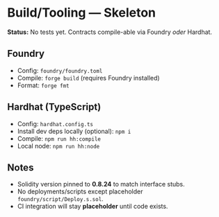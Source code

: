 # Build/Tooling — Skeleton

**Status:** No tests yet. Contracts compile-able via Foundry *oder* Hardhat.

## Foundry
- Config: `foundry/foundry.toml`
- Compile: `forge build` (requires Foundry installed)
- Format: `forge fmt`

## Hardhat (TypeScript)
- Config: `hardhat.config.ts`
- Install dev deps locally (optional): `npm i`
- Compile: `npm run hh:compile`
- Local node: `npm run hh:node`

## Notes
- Solidity version pinned to **0.8.24** to match interface stubs.
- No deployments/scripts except placeholder `foundry/script/Deploy.s.sol`.
- CI integration will stay **placeholder** until code exists.
